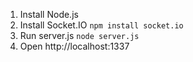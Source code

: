 1. Install Node.js
2. Install Socket.IO `npm install socket.io`
3. Run server.js `node server.js`
4. Open http://localhost:1337
